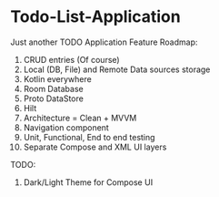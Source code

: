 # Todo-List-Application
Just another TODO Application
Feature Roadmap:
1. CRUD entries (Of course)
2. Local (DB, File) and Remote Data sources storage
3. Kotlin everywhere
4. Room Database
5. Proto DataStore
6. Hilt
7. Architecture = Clean + MVVM
8. Navigation component
9. Unit, Functional, End to end testing
10. Separate Compose and XML UI layers

TODO:
1. Dark/Light Theme for Compose UI